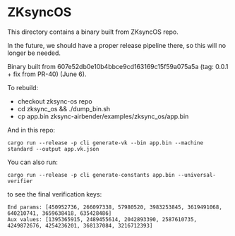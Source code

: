 # ZKsyncOS

This directory contains a binary built from ZKsyncOS repo.

In the future, we should have a proper release pipeline there, so this will no longer be needed.


Binary built from 607e52db0e10b4bbce9cd163169c15f59a075a5a (tag: 0.0.1 + fix from PR-40) (June 6).


To rebuild:
* checkout zksync-os repo
* cd zksync_os && ./dump_bin.sh
* cp app.bin zksync-airbender/examples/zksync_os/app.bin

And in this repo:

```
cargo run --release -p cli generate-vk --bin app.bin --machine standard --output app.vk.json
```

You can also run:
```
cargo run --release -p cli generate-constants app.bin --universal-verifier
```

to see the final verification keys:

```
End params: [450952736, 266097338, 57980520, 3983253845, 3619491068, 640210741, 3659638418, 635428486]
Aux values: [1395365915, 2489455614, 2042893390, 2587610735, 4249872676, 4254236201, 368137084, 3216712393]
```